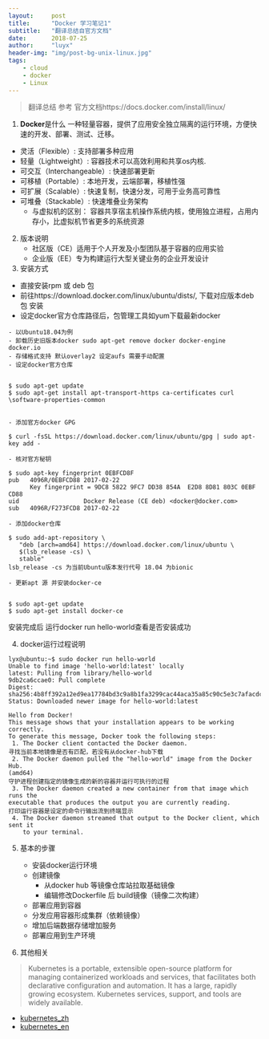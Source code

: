 ```yaml
---
layout:     post
title:      "Docker 学习笔记1"
subtitle:   "翻译总结自官方文档"
date:       2018-07-25
author:     "luyx"
header-img: "img/post-bg-unix-linux.jpg"
tags:
    - cloud
    - docker
    - Linux
---
```




> 翻译总结 参考 官方文档https://docs.docker.com/install/linux/

1.	**Docker**是什么
一种轻量容器，提供了应用安全独立隔离的运行环境，方便快速的开发、部署、测试、迁移。
- 灵活（Flexible）: 支持部署多种应用
- 轻量（Lightweight）: 容器技术可以高效利用和共享os内核.
- 可交互（Interchangeable）: 快速部署更新
- 可移植（Portable）: 本地开发，云端部署，移植性强
- 可扩展（Scalable）: 快速复制，快速分发，可用于业务高可靠性
- 可堆叠（Stackable）: 快速堆叠业务架构
   - 与虚拟机的区别：
容器共享宿主机操作系统内核，使用独立进程，占用内存小，比虚拟机节省更多的系统资源
  

2.	版本说明
    - 社区版（CE）适用于个人开发及小型团队基于容器的应用实验
    - 企业版（EE）专为构建运行大型关键业务的企业开发设计
3.	安装方式
   - 直接安装rpm 或 deb 包
   - 前往https://download.docker.com/linux/ubuntu/dists/,   下载对应版本deb包 安装
   - 设定docker官方仓库路径后，包管理工具如yum下载最新docker

```
- 以Ubuntu18.04为例
- 卸载历史旧版本docker sudo apt-get remove docker docker-engine docker.io
- 存储格式支持 默认overlay2 设定aufs 需要手动配置
- 设定docker官方仓库
     

$ sudo apt-get update
$ sudo apt-get install apt-transport-https ca-certificates curl \software-properties-common


- 添加官方docker GPG

$ curl -fsSL https://download.docker.com/linux/ubuntu/gpg | sudo apt-key add -

- 核对官方秘钥
    
$ sudo apt-key fingerprint 0EBFCD8F
pub   4096R/0EBFCD88 2017-02-22
      Key fingerprint = 9DC8 5822 9FC7 DD38 854A  E2D8 8D81 803C 0EBF CD88
uid                  Docker Release (CE deb) <docker@docker.com>
sub   4096R/F273FCD8 2017-02-22

- 添加docker仓库
    
$ sudo add-apt-repository \
   "deb [arch=amd64] https://download.docker.com/linux/ubuntu \
   $(lsb_release -cs) \
   stable"
lsb_release -cs 为当前Ubuntu版本发行代号 18.04 为bionic

- 更新apt 源 并安装docker-ce


$ sudo apt-get update
$ sudo apt-get install docker-ce

```

安装完成后 运行docker run hello-world查看是否安装成功

4.	docker运行过程说明

```
lyx@ubuntu:~$ sudo docker run hello-world
Unable to find image 'hello-world:latest' locally
latest: Pulling from library/hello-world
9db2ca6ccae0: Pull complete 
Digest: sha256:4b8ff392a12ed9ea17784bd3c9a8b1fa3299cac44aca35a85c90c5e3c7afacdc
Status: Downloaded newer image for hello-world:latest

Hello from Docker!
This message shows that your installation appears to be working correctly.
To generate this message, Docker took the following steps:
 1. The Docker client contacted the Docker daemon.  
寻找当前本地镜像是否有匹配，若没有从docker-hub下载
 2. The Docker daemon pulled the "hello-world" image from the Docker Hub.
(amd64) 
守护进程创建指定的镜像生成的新的容器并运行可执行的过程
 3. The Docker daemon created a new container from that image which runs the
executable that produces the output you are currently reading.
打印运行容器是设定的命令行输出流到终端显示 
 4. The Docker daemon streamed that output to the Docker client, which sent it
    to your terminal.

```

5. 基本的步骤
   - 安装docker运行环境
   - 创建镜像
     - 从docker hub 等镜像仓库站拉取基础镜像
     - 编辑修改Dockerfile 后 build镜像（镜像二次构建）
   - 部署应用到容器
   - 分发应用容器形成集群（依赖镜像）
   - 增加后端数据存储增加服务
   - 部署应用到生产环境

6. 其他相关
>Kubernetes is a portable, extensible open-source platform for managing containerized workloads and services, that facilitates both declarative configuration and automation. It has a large, rapidly growing ecosystem. Kubernetes services, support, and tools are widely available.

   - [kubernetes_zh](http://docs.kubernetes.org.cn/227.html)
   - [kubernetes_en](https://kubernetes.io/docs/concepts/overview/what-is-kubernetes/)


